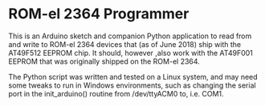 # ROM-el 2364 Programmer

This is an Arduino sketch and companion Python application to read from and write to ROM-el 2364 devices that (as of June 2018) ship with the AT49F512 EEPROM chip. It should, however ,also work with the AT49F001 EEPROM that was originally shipped on the ROM-el 2364.

The Python script was written and tested on a Linux system, and may need some tweaks to run in Windows environments, such as changing the serial port in the init_arduino() routine from /dev/ttyACM0 to, i.e. COM1.
